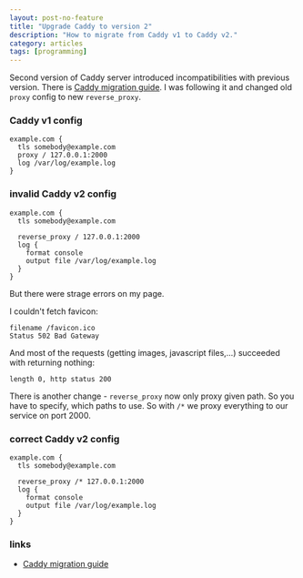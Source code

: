 ```yaml
---
layout: post-no-feature
title: "Upgrade Caddy to version 2"
description: "How to migrate from Caddy v1 to Caddy v2."
category: articles
tags: [programming]
---
```

Second version of Caddy server introduced incompatibilities with previous version. There is [Caddy migration guide](https://caddyserver.com/docs/v2-upgrade). I was following it and changed old `proxy` config to new `reverse_proxy`.

### Caddy v1 config

```
example.com {
  tls somebody@example.com
  proxy / 127.0.0.1:2000
  log /var/log/example.log
}
```

### invalid Caddy v2 config
```
example.com {
  tls somebody@example.com

  reverse_proxy / 127.0.0.1:2000
  log {
    format console
    output file /var/log/example.log
  }
}
```


But there were strage errors on my page.


I couldn't fetch favicon:
```
filename /favicon.ico
Status 502 Bad Gateway
```

And most of the requests (getting images, javascript files,...) succeeded with returning nothing:
```
length 0, http status 200
```

There is another change - `reverse_proxy` now only proxy given path. So you have to specify, which paths to use. So with `/*` we proxy everything to our service on port 2000.

### correct Caddy v2 config
```
example.com {
  tls somebody@example.com

  reverse_proxy /* 127.0.0.1:2000
  log {
    format console
    output file /var/log/example.log
  }
}
```


### links
* [Caddy migration guide](https://caddyserver.com/docs/v2-upgrade)

